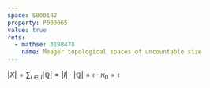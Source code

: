 ```yaml
---
space: S000182
property: P000065
value: true
refs:
  - mathse: 3198478
    name: Meager topological spaces of uncountable size
---
```


$|X| = \sum_{i\in I} |\mathbb{Q}| = |I|\cdot |\mathbb{Q}| = \mathfrak{c}\cdot \aleph_0 = \mathfrak{c}$